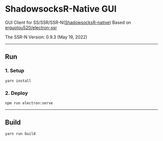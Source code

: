 # ShadowsocksR-Native GUI

GUI Client for SS/SSR/SSR-N([ShadowsocksR-native](https://github.com/ShadowsocksR-Live/shadowsocksr-native))
Based on [erguotou520/electron-ssr](https://github.com/erguotou520/electron-ssr)

The SSR-N Version: 0.9.3 (May 19, 2022)

---

## Run

### 1. Setup
```shell
yarn install
```

### 2. Deploy
```shell
npm run electron:serve
```

---

## Build
```shell
yarn run build
```
